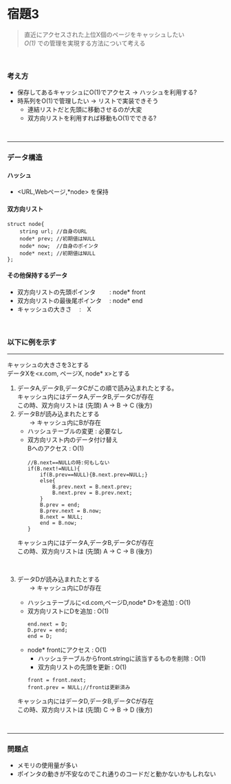 # 宿題3
> 直近にアクセスされた上位X個のページをキャッシュしたい  
> _O(1)_ での管理を実現する方法について考える

<br />

### 考え方
- 保存してあるキャッシュにO(1)でアクセス -> ハッシュを利用する?
- 時系列をO(1)で管理したい -> リストで実装できそう
  - 連結リストだと先頭に移動させるのが大変
  - 双方向リストを利用すれば移動もO(1)でできる?

<br />

***
### データ構造
#### ハッシュ
- <URL,Webページ,*node> を保持

#### 双方向リスト
```
struct node{
    string url; //自身のURL
    node* prev; //初期値はNULL
    node* now;  //自身のポインタ
    node* next; //初期値はNULL
};
```
#### その他保持するデータ
- 双方向リストの先頭ポインタ　 　: node* front
- 双方向リストの最後尾ポインタ　 : node* end
- キャッシュの大きさ 　:　X

<br />

### 以下に例を示す
***
キャッシュの大きさを3とする  
データXを<x.com, ページX, node* x>とする

1. データA,データB,データCがこの順で読み込まれたとする。  
   キャッシュ内にはデータA,データB,データCが存在  
この時、双方向リストは
(先頭) A -> B -> C (後方)
2. データBが読み込まれたとする  
     　　-> キャッシュ内にBが存在 
    - ハッシュテーブルの変更 : 必要なし
    - 双方向リスト内のデータ付け替え  
        Bへのアクセス : O(1)
        ```
        //B.next==NULLの時:何もしない
        if(B.next!=NULL){
            if(B.prev==NULL){B.next.prev=NULL;}
            else{
                B.prev.next = B.next.prev;
                B.next.prev = B.prev.next;
            }
            B.prev = end;
            B.prev.next = B.now;
            B.next = NULL;
            end = B.now;
        }
        ```
    キャッシュ内にはデータA,データB,データCが存在  
    この時、双方向リストは (先頭) A -> C -> B (後方)

<br />

3. データDが読み込まれたとする  
     　　-> キャッシュ内にDが存在 
    - ハッシュテーブルに<d.com,ページD,node* D>を追加 : O(1)
    - 双方向リストにDを追加 : O(1)
        ```
        end.next = D;
        D.prev = end;
        end = D;
        ```
    - node* frontにアクセス : O(1)  
      - ハッシュテーブルからfront.stringに該当するものを削除 : O(1)  
       - 双方向リストの先頭を更新 : O(1)
        ```
        front = front.next;
        front.prev = NULL;//frontは更新済み
        ```


    キャッシュ内にはデータD,データB,データCが存在  
    この時、双方向リストは (先頭) C -> B -> D (後方)

<br />

***
### 問題点
- メモリの使用量が多い
- ポインタの動きが不安なのでこれ通りのコードだと動かないかもしれない 
        